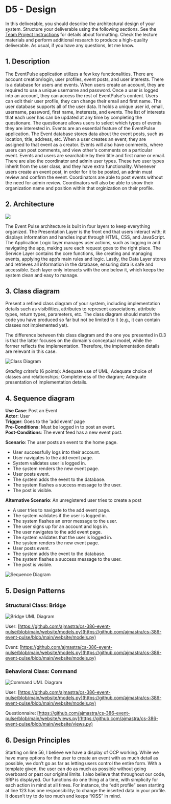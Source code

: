 # D5 - Design

In this deliverable, you should describe the architectural design of your system. Structure your deliverable using the following sections. See the  [Team Project Instructions](https://canvas.nau.edu/courses/29116/pages/team-project-%7C-overview "Team Project | Overview")  for details about formatting. Check the lecture materials and perform additional research to produce a high-quality deliverable. As usual, if you have any questions, let me know.

## 1. Description

The EventPulse application utilizes a few key functionalities. There are account creation/login, user profiles, event posts, and user interests. There is a database for users and events. When users create an account, they are required to use a unique username and password. Once a user is logged into an account, they can access the rest of EventPulse's content. Users can edit their user profile, they can change their email and first name. The user database supports all of the user data. It holds a unique user id, email, username, password, first name, ineterests, and events. The list of interests that each user has can be updated at any time by completing the questionare. The questionare allows users to select which types of events they are interested in. Events are an essential feature of the EventPulse application. The Event database stores data about the event posts, such as location, title, address, etc. When a user creates an event, they are assigned to that event as a creator. Events will also have comments, where users can post comments, and view other's comments on a particular event. Events and users are searchable by their title and first name or email. There are also the coordinator and admin user types. These two user types inherit from the user class, and they have extra functionality. Whenever users create an event post, in order for it to be posted, an admin must review and confirm the event. Coordinators are able to post events without the need for admin review. Coordinators will also be able to show their organization name and position within that orginization on their profile.

## 2. Architecture

![](D5_media/package-diagram.png)

The Event Pulse architecture is built in four layers to keep everything organized. The Presentation Layer is the front end that users interact with; it displays information and handles input through HTML, CSS, and JavaScript. The Application Logic layer manages user actions, such as logging in and navigating the app, making sure each request goes to the right place. The Service Layer contains the core functions, like creating and managing events, applying the app’s main rules and logic. Lastly, the Data Layer stores and retrieves all information in the database, ensuring data is safe and accessible. Each layer only interacts with the one below it, which keeps the system clean and easy to manage.
## 3. Class diagram

Present a refined class diagram of your system, including implementation details such as visibilities, attributes to represent associations, attribute types, return types, parameters, etc. The class diagram should match the code you have produced so far but not be limited to it (e.g., it can contain classes not implemented yet).

The difference between this class diagram and the one you presented in D.3 is that the latter focuses on the domain's conceptual model, while the former reflects the implementation. Therefore, the implementation details are relevant in this case.

![Class Diagram](/project_documentation/D5_media/project_class_diagram.png)

_Grading criteria_ (6 points): Adequate use of UML; Adequate choice of classes and relationships; Completeness of the diagram; Adequate presentation of implementation details.

## 4. Sequence diagram

**Use Case**: Post an Event  
**Actor**: User  
**Trigger**: Goes to the 'add event' page  
**Pre-Conditions**: Must be logged in to post an event.  
**Post-Conditions**: The event feed has a new event post.  

**Scenario**: The user posts an event to the home page.  

- User successfully logs into their account.
- User navigates to the add event page.
- System validates user is logged in.
- The system renders the new event page.
- User posts event.
- The system adds the event to the database.
- The system flashes a success message to the user.
- The post is visible.

**Alternative Scenario**: An unregistered user tries to create a post  
- A user tries to navigate to the add event page.
- The system validates if the user is logged in.
- The system flashes an error message to the user.
- The user signs up for an account and logs in.
- The user navigates to the add event page.
- The system validates that the user is logged in.
- The system renders the new event page.
- User posts event.
- The system adds the event to the database.
- The system flashes a success message to the user.
- The post is visible.

![Sequence Diagram](/project_documentation/D5_media/d5_sequence_diagram.png)

## 5. Design Patterns

### Structural Class: Bridge  

![Bridge UML Diagram](/project_documentation/D5_media/d5-5-bridge-uml.png)  

User: [https://github.com/ajmastra/cs-386-event-pulse/blob/main/website/models.py](https://github.com/ajmastra/cs-386-event-pulse/blob/main/website/models.py)  
 
Event: [https://github.com/ajmastra/cs-386-event-pulse/blob/main/website/models.py](https://github.com/ajmastra/cs-386-event-pulse/blob/main/website/models.py)  

### Behavioral Class: Command   

![Command UML Diagram](/project_documentation/D5_media/d5-5-command-uml.png)  

User: [https://github.com/ajmastra/cs-386-event-pulse/blob/main/website/models.py](https://github.com/ajmastra/cs-386-event-pulse/blob/main/website/models.py)  

Questionnaire: [https://github.com/ajmastra/cs-386-event-pulse/blob/main/website/views.py](https://github.com/ajmastra/cs-386-event-pulse/blob/main/website/views.py)  

## 6. Design Principles

Starting on line 56, I believe we have a display of OCP working. While we have many options for the user to create an event with as much detail as possible, we don’t go as far as letting users control the entire form. With a template given, the user can do as much as possible without going overboard or past our original limits. I also believe that throughout our code, SRP is displayed. Our functions do one thing at a time, with simplicity for each action in mind at all times. For instance, the “edit profile” seen starting at line 123 has one responsibility; to change the inserted data in your profile. It doesn’t try to do too much and keeps “KISS” in mind. 
